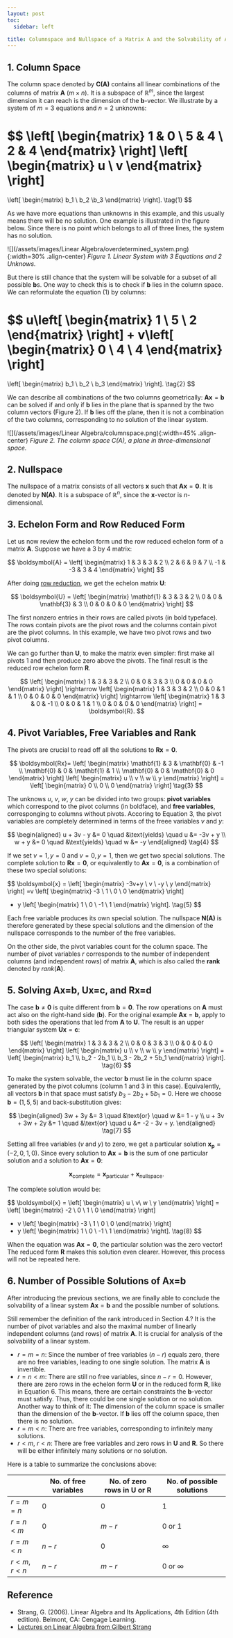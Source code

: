 ```yaml
---
layout: post
toc:
  sidebar: left

title: Columnspace and Nullspace of a Matrix A and the Solvability of Ax = b
---
```


## 1. Column Space
The column space denoted by $\boldsymbol{C(A)}$ contains all linear combinations of the columns of matrix $\boldsymbol{A}$ ($m\times n$). It is a subspace of $\mathbb{R}^m$, since the largest dimension it can reach is the dimension of the $\boldsymbol{b}$-vector. We illustrate by a system of $m=3$ equations and $n=2$ unknowns:

$$
\left[
    \begin{matrix}
        1 & 0 \\
        5 & 4 \\
        2 & 4
    \end{matrix} \right]
\left[
    \begin{matrix}
        u \\
        v
    \end{matrix} \right]
=
\left[
    \begin{matrix}
        b_1 \\ b_2 \\b_3
    \end{matrix} \right]. \tag{1}
$$

As we have more equations than unknowns in this example, and this usually means there will be no solution. One example is illustrated in the figure below. Since there is no point which belongs to all of three lines, the system has no solution.

![](/assets/images/Linear Algebra/overdetermined_system.png){:width=30% .align-center}
*Figure 1. Linear System with 3 Equations and 2 Unknows.*

But there is still chance that the system will be solvable for a subset of all possible $\boldsymbol{b}$s. One way to check this is to check if $\boldsymbol{b}$ lies in the column space. We can reformulate the equation (1) by columns:

$$
u\left[
    \begin{matrix}
        1 \\ 5 \\ 2
    \end{matrix} \right]
+
v\left[
    \begin{matrix}
        0 \\ 4 \\ 4
    \end{matrix} \right]
=
\left[
    \begin{matrix}
        b_1 \\ b_2 \\ b_3
    \end{matrix} \right]. \tag{2}
$$

We can describe all combinations of the two columns geometrically: $\boldsymbol{Ax}=\boldsymbol{b}$ can be
solved if and only if $\boldsymbol{b}$ lies in the plane that is spanned by the two column vectors (Figure 2). If $\boldsymbol{b}$ lies off the plane, then it is not a combination of the two columns, corresponding to no solution of the linear system.

![](/assets/images/Linear Algebra/columnspace.png){:width=45% .align-center}
*Figure 2. The column space C(A), a plane in three-dimensional space.*

## 2. Nullspace
The nullspace of a matrix consists of all vectors $\boldsymbol{x}$ such that $\boldsymbol{Ax}=\boldsymbol{0}$. It is denoted by $\boldsymbol{N(A)}$. It is a subspace of $\mathbb{R}^n$, since the $\boldsymbol{x}$-vector is $n$-dimensional. 

## 3. Echelon Form and Row Reduced Form
Let us now review the echelon form und the row reduced echelon form of a matrix $\boldsymbol{A}$. Suppose we have a 3 by 4 matrix:

$$
\boldsymbol{A} = \left[
 \begin{matrix}
   1 & 3 & 3 & 2 \\
   2 & 6 & 9 & 7 \\
   -1 & -3 & 3 & 4
  \end{matrix}
  \right]
$$

After doing [row reduction](https://en.wikipedia.org/wiki/Gaussian_elimination), we get the echelon matrix $\boldsymbol{U}$:

$$
\boldsymbol{U} = \left[
    \begin{matrix}
        \mathbf{1} & 3 & 3 & 2 \\
        0 & 0 & \mathbf{3} & 3 \\
        0 & 0 & 0 & 0
    \end{matrix}
    \right]
$$

The first nonzero entries in their rows are called pivots (in bold typeface). The rows contain pivots are the pivot rows and the columns contain pivot are the pivot columns. In this example, we have two pivot rows and two pivot columns.

We can go further than $\boldsymbol{U}$, to make the matrix even simpler: first make all pivots 1 and then produce zero above the pivots. The final result is the reduced row echelon form $\boldsymbol{R}$.

$$
\left[
    \begin{matrix}
        1 & 3 & 3 & 2 \\
        0 & 0 & 3 & 3 \\
        0 & 0 & 0 & 0
    \end{matrix}
    \right] \rightarrow
\left[
    \begin{matrix}
        1 & 3 & 3 & 2 \\
        0 & 0 & 1 & 1 \\
        0 & 0 & 0 & 0
    \end{matrix}
    \right] \rightarrow
\left[
\begin{matrix}
    1 & 3 & 0 & -1 \\
    0 & 0 & 1 & 1 \\
    0 & 0 & 0 & 0
\end{matrix}
\right] = \boldsymbol{R}.
$$

## 4. Pivot Variables, Free Variables and Rank
The pivots are crucial to read off all the solutions to $\boldsymbol{Rx}=\boldsymbol{0}$.

$$
\boldsymbol{Rx}=
\left[
    \begin{matrix}
        \mathbf{1} & 3 & \mathbf{0} & -1 \\
        \mathbf{0} & 0 & \mathbf{1} & 1 \\
        \mathbf{0} & 0 & \mathbf{0} & 0
    \end{matrix} \right]
\left[
    \begin{matrix}
        u \\ v \\ w \\ y
    \end{matrix} \right]
= \left[
    \begin{matrix}
        0 \\ 0 \\ 0
    \end{matrix} \right] \tag{3}
$$

The unknows $u$, $v$, $w$, $y$ can be divided into two groups: **pivot variables** which correspond to the pivot columns (in boldface), and **free variables**, corresponging to columns without pivots. Accoring to Equation 3, the pivot variables are completely determined in terms of the freee variables $v$ and $y$:

$$
\begin{aligned}
    u + 3v - y &= 0 \quad &\text{yields} \quad u &= -3v + y \\
    w + y &= 0 \quad &\text{yields} \quad w &=  -y
\end{aligned} \tag{4}
$$

If we set $v=1, y=0$ and $v=0, y=1$, then we get two special solutions. The complete solution to $\boldsymbol{Rx}=\mathbf{0}$, or equivalently to $\boldsymbol{Ax}=\mathbf{0}$, is a combination of these two special solutions:

$$
\boldsymbol{x} = 
\left[
    \begin{matrix}
        -3v+y \\ v \\ -y \\ y
    \end{matrix} \right]
=v \left[
    \begin{matrix}
        -3 \\ 1 \\ 0 \\ 0
    \end{matrix} \right]
+ y \left[
    \begin{matrix}
        1 \\ 0 \\ -1 \\ 1
    \end{matrix} \right]. \tag{5}
$$

Each free variable produces its own special solution. The nullspace $\boldsymbol{N(A)}$ is therefore generated by these special solutions and the dimension of the nullspace corresponds to the number of the free variables.

On the other side, the pivot variables count for the column space. The number of pivot variables $r$ corresponds to the number of independent columns (and independent rows) of matrix $\boldsymbol{A}$, which is also called the **rank** denoted by $rank(\boldsymbol{A})$.


## 5. Solving Ax=b, Ux=c, and Rx=d
The case $\boldsymbol{b} \neq \mathbf{0}$ is quite different from $\boldsymbol{b} = \mathbf{0}$. The row operations on $\boldsymbol{A}$ must act also on the right-hand side ($\boldsymbol{b}$). For the original example $\boldsymbol{Ax}=\boldsymbol{b}$, apply to both sides the operations that led from $\boldsymbol{A}$ to $\boldsymbol{U}$. The result is an upper triangular system $\boldsymbol{Ux} = \boldsymbol{c}$:

$$
\left[
    \begin{matrix}
        1 & 3 & 3 & 2 \\
        0 & 0 & 3 & 3 \\
        0 & 0 & 0 & 0
    \end{matrix} \right]
\left[
    \begin{matrix}
        u \\ v \\ w \\ y
    \end{matrix} \right]
= \left[
    \begin{matrix}
        b_1 \\ b_2 - 2b_1 \\ b_3 - 2b_2 + 5b_1
    \end{matrix} \right]. \tag{6}
$$

To make the system solvable, the vector $\boldsymbol{b}$ must lie in the column space generated by the pivot columns (column 1 and 3 in this case). Equivalently, all vectors $\boldsymbol{b}$ in that space must satisfy $b_3 - 2b_2 + 5b_1 = 0$. Here we choose $\boldsymbol{b} = (1,5,5)$ and back-substitution gives:

$$
\begin{aligned}
    3w + 3y &= 3 \quad &\text{or} \quad w &= 1 - y \\
u + 3v + 3w + 2y &= 1 \quad &\text{or} \quad u &= -2 - 3v + y.
\end{aligned} \tag{7}
$$

Setting all free variables ($v$ and $y$) to zero, we get a particular solution $\boldsymbol{x_p} = (-2, 0, 1, 0)$. Since every solution to $\boldsymbol{Ax}=\boldsymbol{b}$ is the sum of one particular solution and a solution to $\boldsymbol{Ax}=\mathbf{0}$:

$$
\boldsymbol{x}_\text{complete} = \boldsymbol{x}_\text{particular} + \boldsymbol{x}_\text{nullspace}.
$$

The complete solution would be:

$$
\boldsymbol{x} = \left[
    \begin{matrix}
        u \\ v\\ w \\ y
    \end{matrix} \right]
= \left[
    \begin{matrix}
        -2 \\ 0 \\ 1 \\ 0
    \end{matrix} \right]
+ v \left[
    \begin{matrix}
        -3 \\ 1 \\ 0 \\ 0
    \end{matrix} \right]
+ y \left[
    \begin{matrix}
        1 \\ 0 \\ -1 \\ 1
    \end{matrix} \right]. \tag{8}
$$

When the equation was $\boldsymbol{Ax}=\mathbf{0}$, the particular solution was the zero vector! The reduced form $\boldsymbol{R}$ makes this solution even clearer. However, this process will not be repeated here.

## 6. Number of Possible Solutions of Ax=b
After introducing the previous sections, we are finally able to conclude the solvability of a linear system $\boldsymbol{Ax}=\mathbf{b}$ and the possible number of solutions.

Still remember the definition of the rank introduced in Section 4.? It is the number of pivot variables and also the maximal number of linearly independent columns (and rows) of matrix $\boldsymbol{A}$. It is crucial for analysis of the solvability of a linear system.

- $r = m = n$: Since the number of free variables ($n-r$) equals zero, there are no free variables, leading to one single solution. The matrix $\boldsymbol{A}$ is invertible.
- $r = n < m$: There are still no free variables, since $n-r = 0$. However, there are zero rows in the echelon form $\boldsymbol{U}$ or in the reduced form $\boldsymbol{R}$, like in Equation 6. This means, there are certain constraints the $\boldsymbol{b}$-vector must satisfy. Thus, there could be one single solution or no solution. Another way to think of it: The dimension of the column space is smaller than the dimension of the $\boldsymbol{b}$-vector. If $\boldsymbol{b}$ lies off the column space, then there is no solution.
- $r = m < n$: There are free variables, corresponding to infinitely many solutions.
- $r < m$, $r < n$: There are free variables and zero rows in $\boldsymbol{U}$ and $\boldsymbol{R}$. So there will be either infinitely many solutions or no solution.

Here is a table to summarize the conclusions above:

|                 | No. of free variables | No. of zero rows in $\boldsymbol{U}$ or $\boldsymbol{R}$| No. of possible solutions|
| -----------     | ----------- | ----------- | ----------- |
| $r = m = n$     | 0           |0            |1            |
| $r = n < m$     | 0           |$m-r$        |0 or 1       |
| $r = m < n$     | $n-r$       |0            |$\infty$     |
| $r < m$, $r < n$| $n-r$       |$m-r$        |0 or $\infty$|

## Reference
- Strang, G. (2006). Linear Algebra and Its Applications, 4th Edition (4th edition). Belmont, CA: Cengage Learning.
- [Lectures on Linear Algebra from Gilbert Strang](https://www.youtube.com/watch?v=9Q1q7s1jTzU&list=PL49CF3715CB9EF31D&index=8&ab_channel=MITOpenCourseWare)
